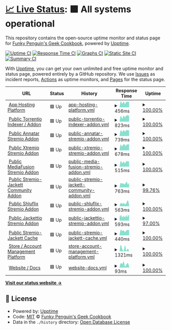 # [📈 Live Status](https://status.elfhosted.com): <!--live status--> **🟩 All systems operational**

This repository contains the open-source uptime monitor and status page for [Funky Penguin's Geek Cookbook](https://geek-cookbook.funkypenguin.co.nz), powered by [Upptime](https://github.com/upptime/upptime).

[![Uptime CI](https://github.com/geek-cookbook/elfhosted-upptime/workflows/Uptime%20CI/badge.svg)](https://github.com/geek-cookbook/elfhosted-upptime/actions?query=workflow%3A%22Uptime+CI%22)
[![Response Time CI](https://github.com/geek-cookbook/elfhosted-upptime/workflows/Response%20Time%20CI/badge.svg)](https://github.com/geek-cookbook/elfhosted-upptime/actions?query=workflow%3A%22Response+Time+CI%22)
[![Graphs CI](https://github.com/geek-cookbook/elfhosted-upptime/workflows/Graphs%20CI/badge.svg)](https://github.com/geek-cookbook/elfhosted-upptime/actions?query=workflow%3A%22Graphs+CI%22)
[![Static Site CI](https://github.com/geek-cookbook/elfhosted-upptime/workflows/Static%20Site%20CI/badge.svg)](https://github.com/geek-cookbook/elfhosted-upptime/actions?query=workflow%3A%22Static+Site+CI%22)
[![Summary CI](https://github.com/geek-cookbook/elfhosted-upptime/workflows/Summary%20CI/badge.svg)](https://github.com/geek-cookbook/elfhosted-upptime/actions?query=workflow%3A%22Summary+CI%22)

With [Upptime](https://upptime.js.org), you can get your own unlimited and free uptime monitor and status page, powered entirely by a GitHub repository. We use [Issues](https://github.com/geek-cookbook/elfhosted-upptime/issues) as incident reports, [Actions](https://github.com/geek-cookbook/elfhosted-upptime/actions) as uptime monitors, and [Pages](https://status.elfhosted.com) for the status page.

<!--start: status pages-->
<!-- This summary is generated by Upptime (https://github.com/upptime/upptime) -->
<!-- Do not edit this manually, your changes will be overwritten -->
<!-- prettier-ignore -->
| URL | Status | History | Response Time | Uptime |
| --- | ------ | ------- | ------------- | ------ |
| <img alt="" src="https://icons.duckduckgo.com/ip3/speed.elfhosted.com.ico" height="13"> [App Hosting Platform](https://speed.elfhosted.com) | 🟩 Up | [app-hosting-platform.yml](https://github.com/geek-cookbook/elfhosted-upptime/commits/HEAD/history/app-hosting-platform.yml) | <details><summary><img alt="Response time graph" src="./graphs/app-hosting-platform/response-time-week.png" height="20"> 456ms</summary><br><a href="https://status.elfhosted.com/history/app-hosting-platform"><img alt="Response time 431" src="https://img.shields.io/endpoint?url=https%3A%2F%2Fraw.githubusercontent.com%2Fgeek-cookbook%2Felfhosted-upptime%2FHEAD%2Fapi%2Fapp-hosting-platform%2Fresponse-time.json"></a><br><a href="https://status.elfhosted.com/history/app-hosting-platform"><img alt="24-hour response time 480" src="https://img.shields.io/endpoint?url=https%3A%2F%2Fraw.githubusercontent.com%2Fgeek-cookbook%2Felfhosted-upptime%2FHEAD%2Fapi%2Fapp-hosting-platform%2Fresponse-time-day.json"></a><br><a href="https://status.elfhosted.com/history/app-hosting-platform"><img alt="7-day response time 456" src="https://img.shields.io/endpoint?url=https%3A%2F%2Fraw.githubusercontent.com%2Fgeek-cookbook%2Felfhosted-upptime%2FHEAD%2Fapi%2Fapp-hosting-platform%2Fresponse-time-week.json"></a><br><a href="https://status.elfhosted.com/history/app-hosting-platform"><img alt="30-day response time 450" src="https://img.shields.io/endpoint?url=https%3A%2F%2Fraw.githubusercontent.com%2Fgeek-cookbook%2Felfhosted-upptime%2FHEAD%2Fapi%2Fapp-hosting-platform%2Fresponse-time-month.json"></a><br><a href="https://status.elfhosted.com/history/app-hosting-platform"><img alt="1-year response time 431" src="https://img.shields.io/endpoint?url=https%3A%2F%2Fraw.githubusercontent.com%2Fgeek-cookbook%2Felfhosted-upptime%2FHEAD%2Fapi%2Fapp-hosting-platform%2Fresponse-time-year.json"></a></details> | <details><summary><a href="https://status.elfhosted.com/history/app-hosting-platform">100.00%</a></summary><a href="https://status.elfhosted.com/history/app-hosting-platform"><img alt="All-time uptime 99.87%" src="https://img.shields.io/endpoint?url=https%3A%2F%2Fraw.githubusercontent.com%2Fgeek-cookbook%2Felfhosted-upptime%2FHEAD%2Fapi%2Fapp-hosting-platform%2Fuptime.json"></a><br><a href="https://status.elfhosted.com/history/app-hosting-platform"><img alt="24-hour uptime 100.00%" src="https://img.shields.io/endpoint?url=https%3A%2F%2Fraw.githubusercontent.com%2Fgeek-cookbook%2Felfhosted-upptime%2FHEAD%2Fapi%2Fapp-hosting-platform%2Fuptime-day.json"></a><br><a href="https://status.elfhosted.com/history/app-hosting-platform"><img alt="7-day uptime 100.00%" src="https://img.shields.io/endpoint?url=https%3A%2F%2Fraw.githubusercontent.com%2Fgeek-cookbook%2Felfhosted-upptime%2FHEAD%2Fapi%2Fapp-hosting-platform%2Fuptime-week.json"></a><br><a href="https://status.elfhosted.com/history/app-hosting-platform"><img alt="30-day uptime 100.00%" src="https://img.shields.io/endpoint?url=https%3A%2F%2Fraw.githubusercontent.com%2Fgeek-cookbook%2Felfhosted-upptime%2FHEAD%2Fapi%2Fapp-hosting-platform%2Fuptime-month.json"></a><br><a href="https://status.elfhosted.com/history/app-hosting-platform"><img alt="1-year uptime 99.87%" src="https://img.shields.io/endpoint?url=https%3A%2F%2Fraw.githubusercontent.com%2Fgeek-cookbook%2Felfhosted-upptime%2FHEAD%2Fapi%2Fapp-hosting-platform%2Fuptime-year.json"></a></details>
| <img alt="" src="https://icons.duckduckgo.com/ip3/torrentio.elfhosted.com.ico" height="13"> [Public Torrentio Indexer / Addon](https://torrentio.elfhosted.com) | 🟩 Up | [public-torrentio-indexer-addon.yml](https://github.com/geek-cookbook/elfhosted-upptime/commits/HEAD/history/public-torrentio-indexer-addon.yml) | <details><summary><img alt="Response time graph" src="./graphs/public-torrentio-indexer-addon/response-time-week.png" height="20"> 823ms</summary><br><a href="https://status.elfhosted.com/history/public-torrentio-indexer-addon"><img alt="Response time 753" src="https://img.shields.io/endpoint?url=https%3A%2F%2Fraw.githubusercontent.com%2Fgeek-cookbook%2Felfhosted-upptime%2FHEAD%2Fapi%2Fpublic-torrentio-indexer-addon%2Fresponse-time.json"></a><br><a href="https://status.elfhosted.com/history/public-torrentio-indexer-addon"><img alt="24-hour response time 910" src="https://img.shields.io/endpoint?url=https%3A%2F%2Fraw.githubusercontent.com%2Fgeek-cookbook%2Felfhosted-upptime%2FHEAD%2Fapi%2Fpublic-torrentio-indexer-addon%2Fresponse-time-day.json"></a><br><a href="https://status.elfhosted.com/history/public-torrentio-indexer-addon"><img alt="7-day response time 823" src="https://img.shields.io/endpoint?url=https%3A%2F%2Fraw.githubusercontent.com%2Fgeek-cookbook%2Felfhosted-upptime%2FHEAD%2Fapi%2Fpublic-torrentio-indexer-addon%2Fresponse-time-week.json"></a><br><a href="https://status.elfhosted.com/history/public-torrentio-indexer-addon"><img alt="30-day response time 762" src="https://img.shields.io/endpoint?url=https%3A%2F%2Fraw.githubusercontent.com%2Fgeek-cookbook%2Felfhosted-upptime%2FHEAD%2Fapi%2Fpublic-torrentio-indexer-addon%2Fresponse-time-month.json"></a><br><a href="https://status.elfhosted.com/history/public-torrentio-indexer-addon"><img alt="1-year response time 753" src="https://img.shields.io/endpoint?url=https%3A%2F%2Fraw.githubusercontent.com%2Fgeek-cookbook%2Felfhosted-upptime%2FHEAD%2Fapi%2Fpublic-torrentio-indexer-addon%2Fresponse-time-year.json"></a></details> | <details><summary><a href="https://status.elfhosted.com/history/public-torrentio-indexer-addon">100.00%</a></summary><a href="https://status.elfhosted.com/history/public-torrentio-indexer-addon"><img alt="All-time uptime 99.86%" src="https://img.shields.io/endpoint?url=https%3A%2F%2Fraw.githubusercontent.com%2Fgeek-cookbook%2Felfhosted-upptime%2FHEAD%2Fapi%2Fpublic-torrentio-indexer-addon%2Fuptime.json"></a><br><a href="https://status.elfhosted.com/history/public-torrentio-indexer-addon"><img alt="24-hour uptime 100.00%" src="https://img.shields.io/endpoint?url=https%3A%2F%2Fraw.githubusercontent.com%2Fgeek-cookbook%2Felfhosted-upptime%2FHEAD%2Fapi%2Fpublic-torrentio-indexer-addon%2Fuptime-day.json"></a><br><a href="https://status.elfhosted.com/history/public-torrentio-indexer-addon"><img alt="7-day uptime 100.00%" src="https://img.shields.io/endpoint?url=https%3A%2F%2Fraw.githubusercontent.com%2Fgeek-cookbook%2Felfhosted-upptime%2FHEAD%2Fapi%2Fpublic-torrentio-indexer-addon%2Fuptime-week.json"></a><br><a href="https://status.elfhosted.com/history/public-torrentio-indexer-addon"><img alt="30-day uptime 99.84%" src="https://img.shields.io/endpoint?url=https%3A%2F%2Fraw.githubusercontent.com%2Fgeek-cookbook%2Felfhosted-upptime%2FHEAD%2Fapi%2Fpublic-torrentio-indexer-addon%2Fuptime-month.json"></a><br><a href="https://status.elfhosted.com/history/public-torrentio-indexer-addon"><img alt="1-year uptime 99.86%" src="https://img.shields.io/endpoint?url=https%3A%2F%2Fraw.githubusercontent.com%2Fgeek-cookbook%2Felfhosted-upptime%2FHEAD%2Fapi%2Fpublic-torrentio-indexer-addon%2Fuptime-year.json"></a></details>
| <img alt="" src="https://icons.duckduckgo.com/ip3/annatar.elfhosted.com.ico" height="13"> [Public Annatar Stremio Addon](https://annatar.elfhosted.com) | 🟩 Up | [public-annatar-stremio-addon.yml](https://github.com/geek-cookbook/elfhosted-upptime/commits/HEAD/history/public-annatar-stremio-addon.yml) | <details><summary><img alt="Response time graph" src="./graphs/public-annatar-stremio-addon/response-time-week.png" height="20"> 739ms</summary><br><a href="https://status.elfhosted.com/history/public-annatar-stremio-addon"><img alt="Response time 1873" src="https://img.shields.io/endpoint?url=https%3A%2F%2Fraw.githubusercontent.com%2Fgeek-cookbook%2Felfhosted-upptime%2FHEAD%2Fapi%2Fpublic-annatar-stremio-addon%2Fresponse-time.json"></a><br><a href="https://status.elfhosted.com/history/public-annatar-stremio-addon"><img alt="24-hour response time 795" src="https://img.shields.io/endpoint?url=https%3A%2F%2Fraw.githubusercontent.com%2Fgeek-cookbook%2Felfhosted-upptime%2FHEAD%2Fapi%2Fpublic-annatar-stremio-addon%2Fresponse-time-day.json"></a><br><a href="https://status.elfhosted.com/history/public-annatar-stremio-addon"><img alt="7-day response time 739" src="https://img.shields.io/endpoint?url=https%3A%2F%2Fraw.githubusercontent.com%2Fgeek-cookbook%2Felfhosted-upptime%2FHEAD%2Fapi%2Fpublic-annatar-stremio-addon%2Fresponse-time-week.json"></a><br><a href="https://status.elfhosted.com/history/public-annatar-stremio-addon"><img alt="30-day response time 2223" src="https://img.shields.io/endpoint?url=https%3A%2F%2Fraw.githubusercontent.com%2Fgeek-cookbook%2Felfhosted-upptime%2FHEAD%2Fapi%2Fpublic-annatar-stremio-addon%2Fresponse-time-month.json"></a><br><a href="https://status.elfhosted.com/history/public-annatar-stremio-addon"><img alt="1-year response time 1873" src="https://img.shields.io/endpoint?url=https%3A%2F%2Fraw.githubusercontent.com%2Fgeek-cookbook%2Felfhosted-upptime%2FHEAD%2Fapi%2Fpublic-annatar-stremio-addon%2Fresponse-time-year.json"></a></details> | <details><summary><a href="https://status.elfhosted.com/history/public-annatar-stremio-addon">100.00%</a></summary><a href="https://status.elfhosted.com/history/public-annatar-stremio-addon"><img alt="All-time uptime 96.77%" src="https://img.shields.io/endpoint?url=https%3A%2F%2Fraw.githubusercontent.com%2Fgeek-cookbook%2Felfhosted-upptime%2FHEAD%2Fapi%2Fpublic-annatar-stremio-addon%2Fuptime.json"></a><br><a href="https://status.elfhosted.com/history/public-annatar-stremio-addon"><img alt="24-hour uptime 100.00%" src="https://img.shields.io/endpoint?url=https%3A%2F%2Fraw.githubusercontent.com%2Fgeek-cookbook%2Felfhosted-upptime%2FHEAD%2Fapi%2Fpublic-annatar-stremio-addon%2Fuptime-day.json"></a><br><a href="https://status.elfhosted.com/history/public-annatar-stremio-addon"><img alt="7-day uptime 100.00%" src="https://img.shields.io/endpoint?url=https%3A%2F%2Fraw.githubusercontent.com%2Fgeek-cookbook%2Felfhosted-upptime%2FHEAD%2Fapi%2Fpublic-annatar-stremio-addon%2Fuptime-week.json"></a><br><a href="https://status.elfhosted.com/history/public-annatar-stremio-addon"><img alt="30-day uptime 96.56%" src="https://img.shields.io/endpoint?url=https%3A%2F%2Fraw.githubusercontent.com%2Fgeek-cookbook%2Felfhosted-upptime%2FHEAD%2Fapi%2Fpublic-annatar-stremio-addon%2Fuptime-month.json"></a><br><a href="https://status.elfhosted.com/history/public-annatar-stremio-addon"><img alt="1-year uptime 96.77%" src="https://img.shields.io/endpoint?url=https%3A%2F%2Fraw.githubusercontent.com%2Fgeek-cookbook%2Felfhosted-upptime%2FHEAD%2Fapi%2Fpublic-annatar-stremio-addon%2Fuptime-year.json"></a></details>
| <img alt="" src="https://icons.duckduckgo.com/ip3/xtremio.elfhosted.com.ico" height="13"> [Public Xtremio Stremio Addon](https://xtremio.elfhosted.com/configure) | 🟩 Up | [public-xtremio-stremio-addon.yml](https://github.com/geek-cookbook/elfhosted-upptime/commits/HEAD/history/public-xtremio-stremio-addon.yml) | <details><summary><img alt="Response time graph" src="./graphs/public-xtremio-stremio-addon/response-time-week.png" height="20"> 678ms</summary><br><a href="https://status.elfhosted.com/history/public-xtremio-stremio-addon"><img alt="Response time 606" src="https://img.shields.io/endpoint?url=https%3A%2F%2Fraw.githubusercontent.com%2Fgeek-cookbook%2Felfhosted-upptime%2FHEAD%2Fapi%2Fpublic-xtremio-stremio-addon%2Fresponse-time.json"></a><br><a href="https://status.elfhosted.com/history/public-xtremio-stremio-addon"><img alt="24-hour response time 772" src="https://img.shields.io/endpoint?url=https%3A%2F%2Fraw.githubusercontent.com%2Fgeek-cookbook%2Felfhosted-upptime%2FHEAD%2Fapi%2Fpublic-xtremio-stremio-addon%2Fresponse-time-day.json"></a><br><a href="https://status.elfhosted.com/history/public-xtremio-stremio-addon"><img alt="7-day response time 678" src="https://img.shields.io/endpoint?url=https%3A%2F%2Fraw.githubusercontent.com%2Fgeek-cookbook%2Felfhosted-upptime%2FHEAD%2Fapi%2Fpublic-xtremio-stremio-addon%2Fresponse-time-week.json"></a><br><a href="https://status.elfhosted.com/history/public-xtremio-stremio-addon"><img alt="30-day response time 613" src="https://img.shields.io/endpoint?url=https%3A%2F%2Fraw.githubusercontent.com%2Fgeek-cookbook%2Felfhosted-upptime%2FHEAD%2Fapi%2Fpublic-xtremio-stremio-addon%2Fresponse-time-month.json"></a><br><a href="https://status.elfhosted.com/history/public-xtremio-stremio-addon"><img alt="1-year response time 606" src="https://img.shields.io/endpoint?url=https%3A%2F%2Fraw.githubusercontent.com%2Fgeek-cookbook%2Felfhosted-upptime%2FHEAD%2Fapi%2Fpublic-xtremio-stremio-addon%2Fresponse-time-year.json"></a></details> | <details><summary><a href="https://status.elfhosted.com/history/public-xtremio-stremio-addon">100.00%</a></summary><a href="https://status.elfhosted.com/history/public-xtremio-stremio-addon"><img alt="All-time uptime 99.87%" src="https://img.shields.io/endpoint?url=https%3A%2F%2Fraw.githubusercontent.com%2Fgeek-cookbook%2Felfhosted-upptime%2FHEAD%2Fapi%2Fpublic-xtremio-stremio-addon%2Fuptime.json"></a><br><a href="https://status.elfhosted.com/history/public-xtremio-stremio-addon"><img alt="24-hour uptime 100.00%" src="https://img.shields.io/endpoint?url=https%3A%2F%2Fraw.githubusercontent.com%2Fgeek-cookbook%2Felfhosted-upptime%2FHEAD%2Fapi%2Fpublic-xtremio-stremio-addon%2Fuptime-day.json"></a><br><a href="https://status.elfhosted.com/history/public-xtremio-stremio-addon"><img alt="7-day uptime 100.00%" src="https://img.shields.io/endpoint?url=https%3A%2F%2Fraw.githubusercontent.com%2Fgeek-cookbook%2Felfhosted-upptime%2FHEAD%2Fapi%2Fpublic-xtremio-stremio-addon%2Fuptime-week.json"></a><br><a href="https://status.elfhosted.com/history/public-xtremio-stremio-addon"><img alt="30-day uptime 99.87%" src="https://img.shields.io/endpoint?url=https%3A%2F%2Fraw.githubusercontent.com%2Fgeek-cookbook%2Felfhosted-upptime%2FHEAD%2Fapi%2Fpublic-xtremio-stremio-addon%2Fuptime-month.json"></a><br><a href="https://status.elfhosted.com/history/public-xtremio-stremio-addon"><img alt="1-year uptime 99.87%" src="https://img.shields.io/endpoint?url=https%3A%2F%2Fraw.githubusercontent.com%2Fgeek-cookbook%2Felfhosted-upptime%2FHEAD%2Fapi%2Fpublic-xtremio-stremio-addon%2Fuptime-year.json"></a></details>
| <img alt="" src="https://icons.duckduckgo.com/ip3/mediafusion.elfhosted.com.ico" height="13"> [Public MediaFusion Stremio Addon](https://mediafusion.elfhosted.com) | 🟩 Up | [public-media-fusion-stremio-addon.yml](https://github.com/geek-cookbook/elfhosted-upptime/commits/HEAD/history/public-media-fusion-stremio-addon.yml) | <details><summary><img alt="Response time graph" src="./graphs/public-media-fusion-stremio-addon/response-time-week.png" height="20"> 515ms</summary><br><a href="https://status.elfhosted.com/history/public-media-fusion-stremio-addon"><img alt="Response time 661" src="https://img.shields.io/endpoint?url=https%3A%2F%2Fraw.githubusercontent.com%2Fgeek-cookbook%2Felfhosted-upptime%2FHEAD%2Fapi%2Fpublic-media-fusion-stremio-addon%2Fresponse-time.json"></a><br><a href="https://status.elfhosted.com/history/public-media-fusion-stremio-addon"><img alt="24-hour response time 547" src="https://img.shields.io/endpoint?url=https%3A%2F%2Fraw.githubusercontent.com%2Fgeek-cookbook%2Felfhosted-upptime%2FHEAD%2Fapi%2Fpublic-media-fusion-stremio-addon%2Fresponse-time-day.json"></a><br><a href="https://status.elfhosted.com/history/public-media-fusion-stremio-addon"><img alt="7-day response time 515" src="https://img.shields.io/endpoint?url=https%3A%2F%2Fraw.githubusercontent.com%2Fgeek-cookbook%2Felfhosted-upptime%2FHEAD%2Fapi%2Fpublic-media-fusion-stremio-addon%2Fresponse-time-week.json"></a><br><a href="https://status.elfhosted.com/history/public-media-fusion-stremio-addon"><img alt="30-day response time 664" src="https://img.shields.io/endpoint?url=https%3A%2F%2Fraw.githubusercontent.com%2Fgeek-cookbook%2Felfhosted-upptime%2FHEAD%2Fapi%2Fpublic-media-fusion-stremio-addon%2Fresponse-time-month.json"></a><br><a href="https://status.elfhosted.com/history/public-media-fusion-stremio-addon"><img alt="1-year response time 661" src="https://img.shields.io/endpoint?url=https%3A%2F%2Fraw.githubusercontent.com%2Fgeek-cookbook%2Felfhosted-upptime%2FHEAD%2Fapi%2Fpublic-media-fusion-stremio-addon%2Fresponse-time-year.json"></a></details> | <details><summary><a href="https://status.elfhosted.com/history/public-media-fusion-stremio-addon">100.00%</a></summary><a href="https://status.elfhosted.com/history/public-media-fusion-stremio-addon"><img alt="All-time uptime 99.46%" src="https://img.shields.io/endpoint?url=https%3A%2F%2Fraw.githubusercontent.com%2Fgeek-cookbook%2Felfhosted-upptime%2FHEAD%2Fapi%2Fpublic-media-fusion-stremio-addon%2Fuptime.json"></a><br><a href="https://status.elfhosted.com/history/public-media-fusion-stremio-addon"><img alt="24-hour uptime 100.00%" src="https://img.shields.io/endpoint?url=https%3A%2F%2Fraw.githubusercontent.com%2Fgeek-cookbook%2Felfhosted-upptime%2FHEAD%2Fapi%2Fpublic-media-fusion-stremio-addon%2Fuptime-day.json"></a><br><a href="https://status.elfhosted.com/history/public-media-fusion-stremio-addon"><img alt="7-day uptime 100.00%" src="https://img.shields.io/endpoint?url=https%3A%2F%2Fraw.githubusercontent.com%2Fgeek-cookbook%2Felfhosted-upptime%2FHEAD%2Fapi%2Fpublic-media-fusion-stremio-addon%2Fuptime-week.json"></a><br><a href="https://status.elfhosted.com/history/public-media-fusion-stremio-addon"><img alt="30-day uptime 99.46%" src="https://img.shields.io/endpoint?url=https%3A%2F%2Fraw.githubusercontent.com%2Fgeek-cookbook%2Felfhosted-upptime%2FHEAD%2Fapi%2Fpublic-media-fusion-stremio-addon%2Fuptime-month.json"></a><br><a href="https://status.elfhosted.com/history/public-media-fusion-stremio-addon"><img alt="1-year uptime 99.46%" src="https://img.shields.io/endpoint?url=https%3A%2F%2Fraw.githubusercontent.com%2Fgeek-cookbook%2Felfhosted-upptime%2FHEAD%2Fapi%2Fpublic-media-fusion-stremio-addon%2Fuptime-year.json"></a></details>
| <img alt="" src="https://icons.duckduckgo.com/ip3/stremio-jackett-community.elfhosted.com.ico" height="13"> [Public Stremio-Jackett Community Addon](https://stremio-jackett-community.elfhosted.com) | 🟩 Up | [public-stremio-jackett-community-addon.yml](https://github.com/geek-cookbook/elfhosted-upptime/commits/HEAD/history/public-stremio-jackett-community-addon.yml) | <details><summary><img alt="Response time graph" src="./graphs/public-stremio-jackett-community-addon/response-time-week.png" height="20"> 763ms</summary><br><a href="https://status.elfhosted.com/history/public-stremio-jackett-community-addon"><img alt="Response time 1109" src="https://img.shields.io/endpoint?url=https%3A%2F%2Fraw.githubusercontent.com%2Fgeek-cookbook%2Felfhosted-upptime%2FHEAD%2Fapi%2Fpublic-stremio-jackett-community-addon%2Fresponse-time.json"></a><br><a href="https://status.elfhosted.com/history/public-stremio-jackett-community-addon"><img alt="24-hour response time 748" src="https://img.shields.io/endpoint?url=https%3A%2F%2Fraw.githubusercontent.com%2Fgeek-cookbook%2Felfhosted-upptime%2FHEAD%2Fapi%2Fpublic-stremio-jackett-community-addon%2Fresponse-time-day.json"></a><br><a href="https://status.elfhosted.com/history/public-stremio-jackett-community-addon"><img alt="7-day response time 763" src="https://img.shields.io/endpoint?url=https%3A%2F%2Fraw.githubusercontent.com%2Fgeek-cookbook%2Felfhosted-upptime%2FHEAD%2Fapi%2Fpublic-stremio-jackett-community-addon%2Fresponse-time-week.json"></a><br><a href="https://status.elfhosted.com/history/public-stremio-jackett-community-addon"><img alt="30-day response time 1109" src="https://img.shields.io/endpoint?url=https%3A%2F%2Fraw.githubusercontent.com%2Fgeek-cookbook%2Felfhosted-upptime%2FHEAD%2Fapi%2Fpublic-stremio-jackett-community-addon%2Fresponse-time-month.json"></a><br><a href="https://status.elfhosted.com/history/public-stremio-jackett-community-addon"><img alt="1-year response time 1109" src="https://img.shields.io/endpoint?url=https%3A%2F%2Fraw.githubusercontent.com%2Fgeek-cookbook%2Felfhosted-upptime%2FHEAD%2Fapi%2Fpublic-stremio-jackett-community-addon%2Fresponse-time-year.json"></a></details> | <details><summary><a href="https://status.elfhosted.com/history/public-stremio-jackett-community-addon">99.76%</a></summary><a href="https://status.elfhosted.com/history/public-stremio-jackett-community-addon"><img alt="All-time uptime 98.32%" src="https://img.shields.io/endpoint?url=https%3A%2F%2Fraw.githubusercontent.com%2Fgeek-cookbook%2Felfhosted-upptime%2FHEAD%2Fapi%2Fpublic-stremio-jackett-community-addon%2Fuptime.json"></a><br><a href="https://status.elfhosted.com/history/public-stremio-jackett-community-addon"><img alt="24-hour uptime 98.34%" src="https://img.shields.io/endpoint?url=https%3A%2F%2Fraw.githubusercontent.com%2Fgeek-cookbook%2Felfhosted-upptime%2FHEAD%2Fapi%2Fpublic-stremio-jackett-community-addon%2Fuptime-day.json"></a><br><a href="https://status.elfhosted.com/history/public-stremio-jackett-community-addon"><img alt="7-day uptime 99.76%" src="https://img.shields.io/endpoint?url=https%3A%2F%2Fraw.githubusercontent.com%2Fgeek-cookbook%2Felfhosted-upptime%2FHEAD%2Fapi%2Fpublic-stremio-jackett-community-addon%2Fuptime-week.json"></a><br><a href="https://status.elfhosted.com/history/public-stremio-jackett-community-addon"><img alt="30-day uptime 98.32%" src="https://img.shields.io/endpoint?url=https%3A%2F%2Fraw.githubusercontent.com%2Fgeek-cookbook%2Felfhosted-upptime%2FHEAD%2Fapi%2Fpublic-stremio-jackett-community-addon%2Fuptime-month.json"></a><br><a href="https://status.elfhosted.com/history/public-stremio-jackett-community-addon"><img alt="1-year uptime 98.32%" src="https://img.shields.io/endpoint?url=https%3A%2F%2Fraw.githubusercontent.com%2Fgeek-cookbook%2Felfhosted-upptime%2FHEAD%2Fapi%2Fpublic-stremio-jackett-community-addon%2Fuptime-year.json"></a></details>
| <img alt="" src="https://icons.duckduckgo.com/ip3/shluflix.elfhosted.com.ico" height="13"> [Public Shluflix Stremio Addon](https://shluflix.elfhosted.com) | 🟩 Up | [public-shluflix-stremio-addon.yml](https://github.com/geek-cookbook/elfhosted-upptime/commits/HEAD/history/public-shluflix-stremio-addon.yml) | <details><summary><img alt="Response time graph" src="./graphs/public-shluflix-stremio-addon/response-time-week.png" height="20"> 563ms</summary><br><a href="https://status.elfhosted.com/history/public-shluflix-stremio-addon"><img alt="Response time 544" src="https://img.shields.io/endpoint?url=https%3A%2F%2Fraw.githubusercontent.com%2Fgeek-cookbook%2Felfhosted-upptime%2FHEAD%2Fapi%2Fpublic-shluflix-stremio-addon%2Fresponse-time.json"></a><br><a href="https://status.elfhosted.com/history/public-shluflix-stremio-addon"><img alt="24-hour response time 253" src="https://img.shields.io/endpoint?url=https%3A%2F%2Fraw.githubusercontent.com%2Fgeek-cookbook%2Felfhosted-upptime%2FHEAD%2Fapi%2Fpublic-shluflix-stremio-addon%2Fresponse-time-day.json"></a><br><a href="https://status.elfhosted.com/history/public-shluflix-stremio-addon"><img alt="7-day response time 563" src="https://img.shields.io/endpoint?url=https%3A%2F%2Fraw.githubusercontent.com%2Fgeek-cookbook%2Felfhosted-upptime%2FHEAD%2Fapi%2Fpublic-shluflix-stremio-addon%2Fresponse-time-week.json"></a><br><a href="https://status.elfhosted.com/history/public-shluflix-stremio-addon"><img alt="30-day response time 544" src="https://img.shields.io/endpoint?url=https%3A%2F%2Fraw.githubusercontent.com%2Fgeek-cookbook%2Felfhosted-upptime%2FHEAD%2Fapi%2Fpublic-shluflix-stremio-addon%2Fresponse-time-month.json"></a><br><a href="https://status.elfhosted.com/history/public-shluflix-stremio-addon"><img alt="1-year response time 544" src="https://img.shields.io/endpoint?url=https%3A%2F%2Fraw.githubusercontent.com%2Fgeek-cookbook%2Felfhosted-upptime%2FHEAD%2Fapi%2Fpublic-shluflix-stremio-addon%2Fresponse-time-year.json"></a></details> | <details><summary><a href="https://status.elfhosted.com/history/public-shluflix-stremio-addon">100.00%</a></summary><a href="https://status.elfhosted.com/history/public-shluflix-stremio-addon"><img alt="All-time uptime 100.00%" src="https://img.shields.io/endpoint?url=https%3A%2F%2Fraw.githubusercontent.com%2Fgeek-cookbook%2Felfhosted-upptime%2FHEAD%2Fapi%2Fpublic-shluflix-stremio-addon%2Fuptime.json"></a><br><a href="https://status.elfhosted.com/history/public-shluflix-stremio-addon"><img alt="24-hour uptime 100.00%" src="https://img.shields.io/endpoint?url=https%3A%2F%2Fraw.githubusercontent.com%2Fgeek-cookbook%2Felfhosted-upptime%2FHEAD%2Fapi%2Fpublic-shluflix-stremio-addon%2Fuptime-day.json"></a><br><a href="https://status.elfhosted.com/history/public-shluflix-stremio-addon"><img alt="7-day uptime 100.00%" src="https://img.shields.io/endpoint?url=https%3A%2F%2Fraw.githubusercontent.com%2Fgeek-cookbook%2Felfhosted-upptime%2FHEAD%2Fapi%2Fpublic-shluflix-stremio-addon%2Fuptime-week.json"></a><br><a href="https://status.elfhosted.com/history/public-shluflix-stremio-addon"><img alt="30-day uptime 100.00%" src="https://img.shields.io/endpoint?url=https%3A%2F%2Fraw.githubusercontent.com%2Fgeek-cookbook%2Felfhosted-upptime%2FHEAD%2Fapi%2Fpublic-shluflix-stremio-addon%2Fuptime-month.json"></a><br><a href="https://status.elfhosted.com/history/public-shluflix-stremio-addon"><img alt="1-year uptime 100.00%" src="https://img.shields.io/endpoint?url=https%3A%2F%2Fraw.githubusercontent.com%2Fgeek-cookbook%2Felfhosted-upptime%2FHEAD%2Fapi%2Fpublic-shluflix-stremio-addon%2Fuptime-year.json"></a></details>
| <img alt="" src="https://icons.duckduckgo.com/ip3/jackettio.elfhosted.com.ico" height="13"> [Public Jackettio Stremio Addon](https://jackettio.elfhosted.com) | 🟩 Up | [public-jackettio-stremio-addon.yml](https://github.com/geek-cookbook/elfhosted-upptime/commits/HEAD/history/public-jackettio-stremio-addon.yml) | <details><summary><img alt="Response time graph" src="./graphs/public-jackettio-stremio-addon/response-time-week.png" height="20"> 593ms</summary><br><a href="https://status.elfhosted.com/history/public-jackettio-stremio-addon"><img alt="Response time 864" src="https://img.shields.io/endpoint?url=https%3A%2F%2Fraw.githubusercontent.com%2Fgeek-cookbook%2Felfhosted-upptime%2FHEAD%2Fapi%2Fpublic-jackettio-stremio-addon%2Fresponse-time.json"></a><br><a href="https://status.elfhosted.com/history/public-jackettio-stremio-addon"><img alt="24-hour response time 741" src="https://img.shields.io/endpoint?url=https%3A%2F%2Fraw.githubusercontent.com%2Fgeek-cookbook%2Felfhosted-upptime%2FHEAD%2Fapi%2Fpublic-jackettio-stremio-addon%2Fresponse-time-day.json"></a><br><a href="https://status.elfhosted.com/history/public-jackettio-stremio-addon"><img alt="7-day response time 593" src="https://img.shields.io/endpoint?url=https%3A%2F%2Fraw.githubusercontent.com%2Fgeek-cookbook%2Felfhosted-upptime%2FHEAD%2Fapi%2Fpublic-jackettio-stremio-addon%2Fresponse-time-week.json"></a><br><a href="https://status.elfhosted.com/history/public-jackettio-stremio-addon"><img alt="30-day response time 864" src="https://img.shields.io/endpoint?url=https%3A%2F%2Fraw.githubusercontent.com%2Fgeek-cookbook%2Felfhosted-upptime%2FHEAD%2Fapi%2Fpublic-jackettio-stremio-addon%2Fresponse-time-month.json"></a><br><a href="https://status.elfhosted.com/history/public-jackettio-stremio-addon"><img alt="1-year response time 864" src="https://img.shields.io/endpoint?url=https%3A%2F%2Fraw.githubusercontent.com%2Fgeek-cookbook%2Felfhosted-upptime%2FHEAD%2Fapi%2Fpublic-jackettio-stremio-addon%2Fresponse-time-year.json"></a></details> | <details><summary><a href="https://status.elfhosted.com/history/public-jackettio-stremio-addon">97.00%</a></summary><a href="https://status.elfhosted.com/history/public-jackettio-stremio-addon"><img alt="All-time uptime 98.65%" src="https://img.shields.io/endpoint?url=https%3A%2F%2Fraw.githubusercontent.com%2Fgeek-cookbook%2Felfhosted-upptime%2FHEAD%2Fapi%2Fpublic-jackettio-stremio-addon%2Fuptime.json"></a><br><a href="https://status.elfhosted.com/history/public-jackettio-stremio-addon"><img alt="24-hour uptime 100.00%" src="https://img.shields.io/endpoint?url=https%3A%2F%2Fraw.githubusercontent.com%2Fgeek-cookbook%2Felfhosted-upptime%2FHEAD%2Fapi%2Fpublic-jackettio-stremio-addon%2Fuptime-day.json"></a><br><a href="https://status.elfhosted.com/history/public-jackettio-stremio-addon"><img alt="7-day uptime 97.00%" src="https://img.shields.io/endpoint?url=https%3A%2F%2Fraw.githubusercontent.com%2Fgeek-cookbook%2Felfhosted-upptime%2FHEAD%2Fapi%2Fpublic-jackettio-stremio-addon%2Fuptime-week.json"></a><br><a href="https://status.elfhosted.com/history/public-jackettio-stremio-addon"><img alt="30-day uptime 98.65%" src="https://img.shields.io/endpoint?url=https%3A%2F%2Fraw.githubusercontent.com%2Fgeek-cookbook%2Felfhosted-upptime%2FHEAD%2Fapi%2Fpublic-jackettio-stremio-addon%2Fuptime-month.json"></a><br><a href="https://status.elfhosted.com/history/public-jackettio-stremio-addon"><img alt="1-year uptime 98.65%" src="https://img.shields.io/endpoint?url=https%3A%2F%2Fraw.githubusercontent.com%2Fgeek-cookbook%2Felfhosted-upptime%2FHEAD%2Fapi%2Fpublic-jackettio-stremio-addon%2Fuptime-year.json"></a></details>
| <img alt="" src="https://icons.duckduckgo.com/ip3/stremio-jackett-cacher.elfhosted.com.ico" height="13"> [Public Stremio-Jackett Cache](https://stremio-jackett-cacher.elfhosted.com) | 🟩 Up | [public-stremio-jackett-cache.yml](https://github.com/geek-cookbook/elfhosted-upptime/commits/HEAD/history/public-stremio-jackett-cache.yml) | <details><summary><img alt="Response time graph" src="./graphs/public-stremio-jackett-cache/response-time-week.png" height="20"> 440ms</summary><br><a href="https://status.elfhosted.com/history/public-stremio-jackett-cache"><img alt="Response time 423" src="https://img.shields.io/endpoint?url=https%3A%2F%2Fraw.githubusercontent.com%2Fgeek-cookbook%2Felfhosted-upptime%2FHEAD%2Fapi%2Fpublic-stremio-jackett-cache%2Fresponse-time.json"></a><br><a href="https://status.elfhosted.com/history/public-stremio-jackett-cache"><img alt="24-hour response time 467" src="https://img.shields.io/endpoint?url=https%3A%2F%2Fraw.githubusercontent.com%2Fgeek-cookbook%2Felfhosted-upptime%2FHEAD%2Fapi%2Fpublic-stremio-jackett-cache%2Fresponse-time-day.json"></a><br><a href="https://status.elfhosted.com/history/public-stremio-jackett-cache"><img alt="7-day response time 440" src="https://img.shields.io/endpoint?url=https%3A%2F%2Fraw.githubusercontent.com%2Fgeek-cookbook%2Felfhosted-upptime%2FHEAD%2Fapi%2Fpublic-stremio-jackett-cache%2Fresponse-time-week.json"></a><br><a href="https://status.elfhosted.com/history/public-stremio-jackett-cache"><img alt="30-day response time 423" src="https://img.shields.io/endpoint?url=https%3A%2F%2Fraw.githubusercontent.com%2Fgeek-cookbook%2Felfhosted-upptime%2FHEAD%2Fapi%2Fpublic-stremio-jackett-cache%2Fresponse-time-month.json"></a><br><a href="https://status.elfhosted.com/history/public-stremio-jackett-cache"><img alt="1-year response time 423" src="https://img.shields.io/endpoint?url=https%3A%2F%2Fraw.githubusercontent.com%2Fgeek-cookbook%2Felfhosted-upptime%2FHEAD%2Fapi%2Fpublic-stremio-jackett-cache%2Fresponse-time-year.json"></a></details> | <details><summary><a href="https://status.elfhosted.com/history/public-stremio-jackett-cache">100.00%</a></summary><a href="https://status.elfhosted.com/history/public-stremio-jackett-cache"><img alt="All-time uptime 100.00%" src="https://img.shields.io/endpoint?url=https%3A%2F%2Fraw.githubusercontent.com%2Fgeek-cookbook%2Felfhosted-upptime%2FHEAD%2Fapi%2Fpublic-stremio-jackett-cache%2Fuptime.json"></a><br><a href="https://status.elfhosted.com/history/public-stremio-jackett-cache"><img alt="24-hour uptime 100.00%" src="https://img.shields.io/endpoint?url=https%3A%2F%2Fraw.githubusercontent.com%2Fgeek-cookbook%2Felfhosted-upptime%2FHEAD%2Fapi%2Fpublic-stremio-jackett-cache%2Fuptime-day.json"></a><br><a href="https://status.elfhosted.com/history/public-stremio-jackett-cache"><img alt="7-day uptime 100.00%" src="https://img.shields.io/endpoint?url=https%3A%2F%2Fraw.githubusercontent.com%2Fgeek-cookbook%2Felfhosted-upptime%2FHEAD%2Fapi%2Fpublic-stremio-jackett-cache%2Fuptime-week.json"></a><br><a href="https://status.elfhosted.com/history/public-stremio-jackett-cache"><img alt="30-day uptime 100.00%" src="https://img.shields.io/endpoint?url=https%3A%2F%2Fraw.githubusercontent.com%2Fgeek-cookbook%2Felfhosted-upptime%2FHEAD%2Fapi%2Fpublic-stremio-jackett-cache%2Fuptime-month.json"></a><br><a href="https://status.elfhosted.com/history/public-stremio-jackett-cache"><img alt="1-year uptime 100.00%" src="https://img.shields.io/endpoint?url=https%3A%2F%2Fraw.githubusercontent.com%2Fgeek-cookbook%2Felfhosted-upptime%2FHEAD%2Fapi%2Fpublic-stremio-jackett-cache%2Fuptime-year.json"></a></details>
| <img alt="" src="https://icons.duckduckgo.com/ip3/store.elfhosted.com.ico" height="13"> [Store / Account Management Platform](https://store.elfhosted.com) | 🟩 Up | [store-account-management-platform.yml](https://github.com/geek-cookbook/elfhosted-upptime/commits/HEAD/history/store-account-management-platform.yml) | <details><summary><img alt="Response time graph" src="./graphs/store-account-management-platform/response-time-week.png" height="20"> 1321ms</summary><br><a href="https://status.elfhosted.com/history/store-account-management-platform"><img alt="Response time 1091" src="https://img.shields.io/endpoint?url=https%3A%2F%2Fraw.githubusercontent.com%2Fgeek-cookbook%2Felfhosted-upptime%2FHEAD%2Fapi%2Fstore-account-management-platform%2Fresponse-time.json"></a><br><a href="https://status.elfhosted.com/history/store-account-management-platform"><img alt="24-hour response time 65" src="https://img.shields.io/endpoint?url=https%3A%2F%2Fraw.githubusercontent.com%2Fgeek-cookbook%2Felfhosted-upptime%2FHEAD%2Fapi%2Fstore-account-management-platform%2Fresponse-time-day.json"></a><br><a href="https://status.elfhosted.com/history/store-account-management-platform"><img alt="7-day response time 1321" src="https://img.shields.io/endpoint?url=https%3A%2F%2Fraw.githubusercontent.com%2Fgeek-cookbook%2Felfhosted-upptime%2FHEAD%2Fapi%2Fstore-account-management-platform%2Fresponse-time-week.json"></a><br><a href="https://status.elfhosted.com/history/store-account-management-platform"><img alt="30-day response time 1024" src="https://img.shields.io/endpoint?url=https%3A%2F%2Fraw.githubusercontent.com%2Fgeek-cookbook%2Felfhosted-upptime%2FHEAD%2Fapi%2Fstore-account-management-platform%2Fresponse-time-month.json"></a><br><a href="https://status.elfhosted.com/history/store-account-management-platform"><img alt="1-year response time 1091" src="https://img.shields.io/endpoint?url=https%3A%2F%2Fraw.githubusercontent.com%2Fgeek-cookbook%2Felfhosted-upptime%2FHEAD%2Fapi%2Fstore-account-management-platform%2Fresponse-time-year.json"></a></details> | <details><summary><a href="https://status.elfhosted.com/history/store-account-management-platform">100.00%</a></summary><a href="https://status.elfhosted.com/history/store-account-management-platform"><img alt="All-time uptime 100.00%" src="https://img.shields.io/endpoint?url=https%3A%2F%2Fraw.githubusercontent.com%2Fgeek-cookbook%2Felfhosted-upptime%2FHEAD%2Fapi%2Fstore-account-management-platform%2Fuptime.json"></a><br><a href="https://status.elfhosted.com/history/store-account-management-platform"><img alt="24-hour uptime 100.00%" src="https://img.shields.io/endpoint?url=https%3A%2F%2Fraw.githubusercontent.com%2Fgeek-cookbook%2Felfhosted-upptime%2FHEAD%2Fapi%2Fstore-account-management-platform%2Fuptime-day.json"></a><br><a href="https://status.elfhosted.com/history/store-account-management-platform"><img alt="7-day uptime 100.00%" src="https://img.shields.io/endpoint?url=https%3A%2F%2Fraw.githubusercontent.com%2Fgeek-cookbook%2Felfhosted-upptime%2FHEAD%2Fapi%2Fstore-account-management-platform%2Fuptime-week.json"></a><br><a href="https://status.elfhosted.com/history/store-account-management-platform"><img alt="30-day uptime 100.00%" src="https://img.shields.io/endpoint?url=https%3A%2F%2Fraw.githubusercontent.com%2Fgeek-cookbook%2Felfhosted-upptime%2FHEAD%2Fapi%2Fstore-account-management-platform%2Fuptime-month.json"></a><br><a href="https://status.elfhosted.com/history/store-account-management-platform"><img alt="1-year uptime 100.00%" src="https://img.shields.io/endpoint?url=https%3A%2F%2Fraw.githubusercontent.com%2Fgeek-cookbook%2Felfhosted-upptime%2FHEAD%2Fapi%2Fstore-account-management-platform%2Fuptime-year.json"></a></details>
| <img alt="" src="https://icons.duckduckgo.com/ip3/elfhosted.com.ico" height="13"> [Website / Docs](https://elfhosted.com) | 🟩 Up | [website-docs.yml](https://github.com/geek-cookbook/elfhosted-upptime/commits/HEAD/history/website-docs.yml) | <details><summary><img alt="Response time graph" src="./graphs/website-docs/response-time-week.png" height="20"> 93ms</summary><br><a href="https://status.elfhosted.com/history/website-docs"><img alt="Response time 96" src="https://img.shields.io/endpoint?url=https%3A%2F%2Fraw.githubusercontent.com%2Fgeek-cookbook%2Felfhosted-upptime%2FHEAD%2Fapi%2Fwebsite-docs%2Fresponse-time.json"></a><br><a href="https://status.elfhosted.com/history/website-docs"><img alt="24-hour response time 27" src="https://img.shields.io/endpoint?url=https%3A%2F%2Fraw.githubusercontent.com%2Fgeek-cookbook%2Felfhosted-upptime%2FHEAD%2Fapi%2Fwebsite-docs%2Fresponse-time-day.json"></a><br><a href="https://status.elfhosted.com/history/website-docs"><img alt="7-day response time 93" src="https://img.shields.io/endpoint?url=https%3A%2F%2Fraw.githubusercontent.com%2Fgeek-cookbook%2Felfhosted-upptime%2FHEAD%2Fapi%2Fwebsite-docs%2Fresponse-time-week.json"></a><br><a href="https://status.elfhosted.com/history/website-docs"><img alt="30-day response time 99" src="https://img.shields.io/endpoint?url=https%3A%2F%2Fraw.githubusercontent.com%2Fgeek-cookbook%2Felfhosted-upptime%2FHEAD%2Fapi%2Fwebsite-docs%2Fresponse-time-month.json"></a><br><a href="https://status.elfhosted.com/history/website-docs"><img alt="1-year response time 96" src="https://img.shields.io/endpoint?url=https%3A%2F%2Fraw.githubusercontent.com%2Fgeek-cookbook%2Felfhosted-upptime%2FHEAD%2Fapi%2Fwebsite-docs%2Fresponse-time-year.json"></a></details> | <details><summary><a href="https://status.elfhosted.com/history/website-docs">100.00%</a></summary><a href="https://status.elfhosted.com/history/website-docs"><img alt="All-time uptime 100.00%" src="https://img.shields.io/endpoint?url=https%3A%2F%2Fraw.githubusercontent.com%2Fgeek-cookbook%2Felfhosted-upptime%2FHEAD%2Fapi%2Fwebsite-docs%2Fuptime.json"></a><br><a href="https://status.elfhosted.com/history/website-docs"><img alt="24-hour uptime 100.00%" src="https://img.shields.io/endpoint?url=https%3A%2F%2Fraw.githubusercontent.com%2Fgeek-cookbook%2Felfhosted-upptime%2FHEAD%2Fapi%2Fwebsite-docs%2Fuptime-day.json"></a><br><a href="https://status.elfhosted.com/history/website-docs"><img alt="7-day uptime 100.00%" src="https://img.shields.io/endpoint?url=https%3A%2F%2Fraw.githubusercontent.com%2Fgeek-cookbook%2Felfhosted-upptime%2FHEAD%2Fapi%2Fwebsite-docs%2Fuptime-week.json"></a><br><a href="https://status.elfhosted.com/history/website-docs"><img alt="30-day uptime 100.00%" src="https://img.shields.io/endpoint?url=https%3A%2F%2Fraw.githubusercontent.com%2Fgeek-cookbook%2Felfhosted-upptime%2FHEAD%2Fapi%2Fwebsite-docs%2Fuptime-month.json"></a><br><a href="https://status.elfhosted.com/history/website-docs"><img alt="1-year uptime 100.00%" src="https://img.shields.io/endpoint?url=https%3A%2F%2Fraw.githubusercontent.com%2Fgeek-cookbook%2Felfhosted-upptime%2FHEAD%2Fapi%2Fwebsite-docs%2Fuptime-year.json"></a></details>

<!--end: status pages-->

[**Visit our status website →**](https://status.elfhosted.com)

## 📄 License

- Powered by: [Upptime](https://github.com/upptime/upptime)
- Code: [MIT](./LICENSE) © [Funky Penguin's Geek Cookbook](https://geek-cookbook.funkypenguin.co.nz)
- Data in the `./history` directory: [Open Database License](https://opendatacommons.org/licenses/odbl/1-0/)
